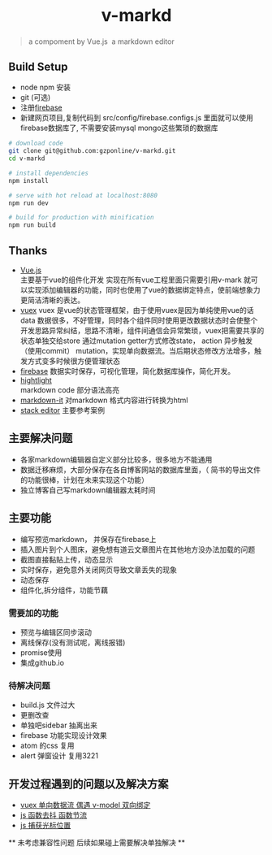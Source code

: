
<div align="center">
	<big>
		<h1>v-markd</h1>
	</big>
</div>

> a compoment by Vue.js  a markdown editor

## Build Setup
- node npm 安装
- git (可选)
- 注册[firebase](https://firebase.google.com/?hl=zh-cn)
- 新建网页项目,复制代码到 src/config/firebase.configs.js 里面就可以使用firebase数据库了, 不需要安装mysql mongo这些繁琐的数据库


``` bash
# download code
git clone git@github.com:gzponline/v-markd.git
cd v-markd

# install dependencies
npm install

# serve with hot reload at localhost:8080
npm run dev

# build for production with minification
npm run build
```

## Thanks  
- [Vue.js](https://cn.vuejs.org/)  
主要基于vue的组件化开发 实现在所有vue工程里面只需要引用v-mark 就可以实现添加编辑器的功能，同时也使用了vue的数据绑定特点，使前端想象力更简洁清晰的表达。
- [vuex](https://vuex.vuejs.org/zh-cn/intro.html)
vuex 是vue的状态管理框架，由于使用vuex是因为单纯使用vue的话data 数据很多，不好管理，同时各个组件同时使用更改数据状态时会使整个开发思路异常纠结，思路不清晰，组件间通信会异常繁琐，vuex把需要共享的状态单独交给store 通过mutation getter方式修改state， action 异步触发（使用commit） mutation，实现单向数据流。当后期状态修改方法增多，触发方式变多时候很方便管理状态
- [firebase](https://firebase.google.com/?hl=zh-cn)
 数据实时保存，可视化管理，简化数据库操作，简化开发。
- [hightlight](https://www.npmjs.com/package/highlight.js)  
markdown code 部分语法高亮
- [markdown-it](https://www.npmjs.com/package/markdown-it)
对markdown 格式内容进行转换为html
- [stack editor](https://stackedit.io/editor)
主要参考案例

## 主要解决问题
- 各家markdown编辑器自定义部分比较多，很多地方不能通用
- 数据迁移麻烦，大部分保存在各自博客网站的数据库里面，（ 简书的导出文件的功能很棒，计划在未来实现这个功能）
- 独立博客自己写markdown编辑器太耗时间

## 主要功能
- 编写预览markdown， 并保存在firebase上
- 插入图片到个人图床，避免想有道云文章图片在其他地方没办法加载的问题
- 截图直接黏贴上传，动态显示   
- 实时保存，避免意外关闭网页导致文章丢失的现象
- 动态保存
- 组件化,拆分组件，功能节藕

### 需要加的功能

- 预览与编辑区同步滚动
- 离线保存(没有测试呢，离线报错)
- promise使用
- 集成github.io


### 待解决问题
- build.js 文件过大
- 更删改查
- 单独吧sidebar 抽离出来
- firebase 功能实现设计效果
- atom 的css 复用
- alert 弹窗设计 复用3221

## 开发过程遇到的问题以及解决方案
- [vuex 单向数据流 偶遇 v-model 双向绑定](https://github.com/gzponline/v-markd/issues/3)
- [js 函数去抖 函数节流](https://github.com/gzponline/v-markd/issues/4)
- [js 捕获光标位置](https://github.com/gzponline/v-markd/issues/6)


** 未考虑兼容性问题 后续如果碰上需要解决单独解决 ** 

